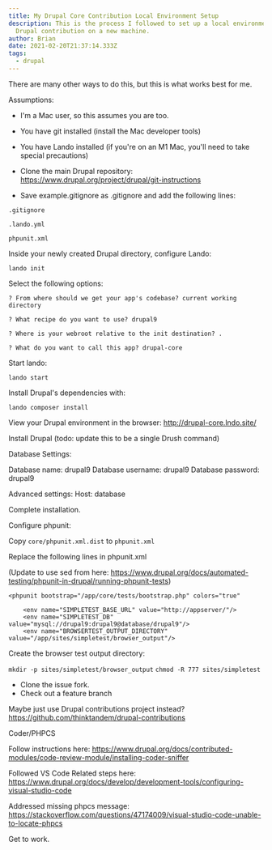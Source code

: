 ```yaml
---
title: My Drupal Core Contribution Local Environment Setup
description: This is the process I followed to set up a local environment for
  Drupal contribution on a new machine.
author: Brian
date: 2021-02-20T21:37:14.333Z
tags:
  - drupal
---
```

There are many other ways to do this, but this is what works best for me.

Assumptions:
* I'm a Mac user, so this assumes you are too.
* You have git installed (install the Mac developer tools)
* You have Lando installed (if you're on an M1 Mac, you'll need to take special precautions)

* Clone the main Drupal repository: https://www.drupal.org/project/drupal/git-instructions
* Save example.gitignore as .gitignore and add the following lines:

`.gitignore`

`.lando.yml`

`phpunit.xml`

Inside your newly created Drupal directory, configure Lando:

`lando init`

Select the following options:

`? From where should we get your app's codebase? current working directory`

`? What recipe do you want to use? drupal9`

`? Where is your webroot relative to the init destination? .`

`? What do you want to call this app? drupal-core`

Start lando:

`lando start`

Install Drupal's dependencies with:

`lando composer install`

View your Drupal environment in the browser: http://drupal-core.lndo.site/

Install Drupal (todo: update this to be a single Drush command)

Database Settings:

Database name: drupal9
Database username: drupal9
Database password: drupal9

Advanced settings:
Host: database

Complete installation.

Configure phpunit:

Copy `core/phpunit.xml.dist` to `phpunit.xml`

Replace the following lines in phpunit.xml

(Update to use sed from here: https://www.drupal.org/docs/automated-testing/phpunit-in-drupal/running-phpunit-tests)

`<phpunit bootstrap="/app/core/tests/bootstrap.php" colors="true"`

```
    <env name="SIMPLETEST_BASE_URL" value="http://appserver/"/>
    <env name="SIMPLETEST_DB" value="mysql://drupal9:drupal9@database/drupal9"/>
    <env name="BROWSERTEST_OUTPUT_DIRECTORY" value="/app/sites/simpletest/browser_output"/>
```

Create the browser test output directory:

`mkdir -p sites/simpletest/browser_output`
`chmod -R 777 sites/simpletest`

* Clone the issue fork.
* Check out a feature branch

Maybe just use Drupal contributions project instead? https://github.com/thinktandem/drupal-contributions

Coder/PHPCS

Follow instructions here:
https://www.drupal.org/docs/contributed-modules/code-review-module/installing-coder-sniffer

Followed VS Code Related steps here:
https://www.drupal.org/docs/develop/development-tools/configuring-visual-studio-code

Addressed missing phpcs message:
https://stackoverflow.com/questions/47174009/visual-studio-code-unable-to-locate-phpcs

Get to work.